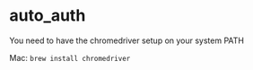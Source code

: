 # auto_auth


You need to have the chromedriver setup on your system PATH

Mac: `brew install chromedriver`
